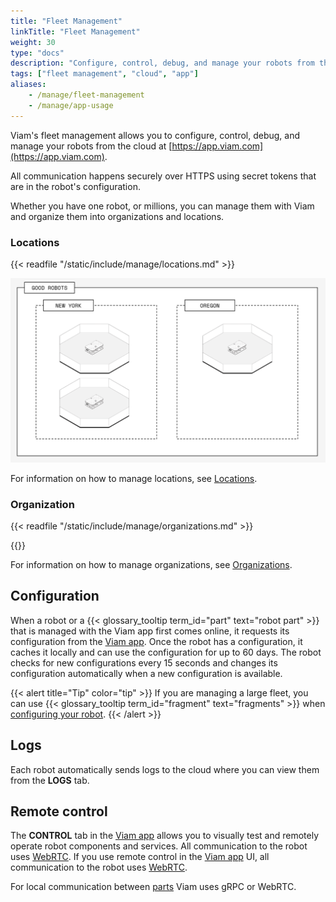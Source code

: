 ```yaml
---
title: "Fleet Management"
linkTitle: "Fleet Management"
weight: 30
type: "docs"
description: "Configure, control, debug, and manage your robots from the cloud at app.viam.com."
tags: ["fleet management", "cloud", "app"]
aliases:
    - /manage/fleet-management
    - /manage/app-usage
---
```


Viam's fleet management allows you to configure, control, debug, and manage your robots from the cloud at [https://app.viam.com](https://app.viam.com).

All communication happens securely over HTTPS using secret tokens that are in the robot's configuration.

Whether you have one robot, or millions, you can manage them with Viam and organize them into organizations and locations.

### Locations

{{< readfile "/static/include/manage/locations.md" >}}

![An image of two locations, New York, and Chicago, in one organization, Good Robots](../img/locations.png)

For information on how to manage locations, see [Locations](locations).

### Organization

{{< readfile "/static/include/manage/organizations.md" >}}

{{<gif webm_src="../img/organizations.webm" mp4_src="../img/organizations.mp4" alt="An organization for personal robots and one for work robots.">}}

For information on how to manage organizations, see [Organizations](organizations).

## Configuration

When a robot or a {{< glossary_tooltip term_id="part" text="robot part" >}} that is managed with the Viam app first comes online, it requests its configuration from the [Viam app](https://app.viam.com).
Once the robot has a configuration, it caches it locally and can use the configuration for up to 60 days.
The robot checks for new configurations every 15 seconds and changes its configuration automatically when a new configuration is available.

{{< alert title="Tip" color="tip" >}}
If you are managing a large fleet, you can use {{< glossary_tooltip term_id="fragment" text="fragments" >}} when [configuring your robot](../configuration).
{{< /alert >}}

## Logs

Each robot automatically sends logs to the cloud where you can view them from the **LOGS** tab.

## Remote control

The **CONTROL** tab in the [Viam app](https://app.viam.com) allows you to visually test and remotely operate robot components and services.
All communication to the robot uses [WebRTC](https://pkg.go.dev/go.viam.com/utils@v0.0.3/rpc#hdr-Connection).
If you use remote control in the [Viam app](https://app.viam.com) UI, all communication to the robot uses [WebRTC](https://pkg.go.dev/go.viam.com/utils@v0.0.3/rpc#hdr-Connection).

For local communication between [parts](../parts-and-remotes) Viam uses gRPC or WebRTC.
